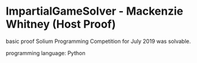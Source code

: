 # ImpartialGameSolver - Mackenzie Whitney (Host Proof)
basic proof Solium Programming Competition for July 2019 was solvable.

programming language: Python
